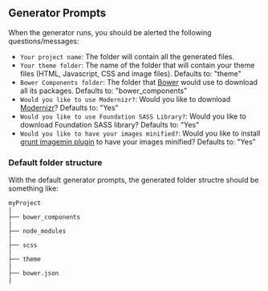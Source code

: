 ## Generator Prompts

When the generator runs, you should be alerted the following questions/messages:

- `Your project name`: The folder will contain all the generated files.
- `Your theme folder`: The name of the folder that will contain your theme files (HTML, Javascript, CSS and image files). Defaults to: "theme"
- `Bower Components folder`: The folder that [Bower](https://bower.io/) would use to download all its packages. Defaults to: "bower_components"
- `Would you like to use Modernizr?`: Would you like to download [Modernizr](http://modernizr.com/)? Defaults to: "Yes"
- `Would you like to use Foundation SASS Library?`: Would you like to download Foundation SASS library? Defaults to: "Yes"
- `Would you like to have your images minified?`: Would you like to install [grunt imagemin plugin](https://www.npmjs.org/package/grunt-contrib-imagemin) to have your images minified? Defaults to: "Yes"



### Default folder structure
With the default generator prompts, the generated folder structre should be something like:

```shell
myProject
|
├── bower_components
|
├── node_modules
|
├── scss
|
├── theme
|
├── bower.json
|
```

